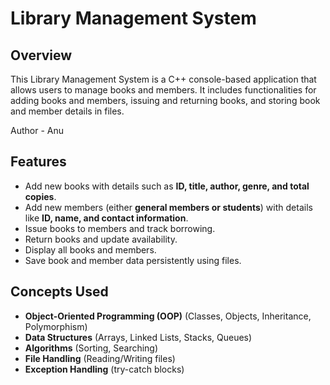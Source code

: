 # Library Management System

## Overview  
This Library Management System is a C++ console-based application that allows users to manage books and members. It includes functionalities for adding books and members, 
issuing and returning books, and storing book and member details in files.

Author - Anu

## Features  
- Add new books with details such as **ID, title, author, genre, and total copies**.  
- Add new members (either **general members or students**) with details like **ID, name, and contact information**.  
- Issue books to members and track borrowing.  
- Return books and update availability.  
- Display all books and members.  
- Save book and member data persistently using files.  

## Concepts Used  
- **Object-Oriented Programming (OOP)** (Classes, Objects, Inheritance, Polymorphism)  
- **Data Structures** (Arrays, Linked Lists, Stacks, Queues)  
- **Algorithms** (Sorting, Searching)  
- **File Handling** (Reading/Writing files)  
- **Exception Handling** (try-catch blocks)  

